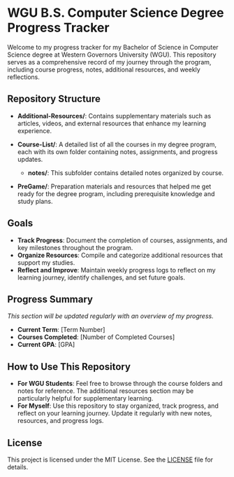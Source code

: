 # WGU B.S. Computer Science Degree Progress Tracker

Welcome to my progress tracker for my Bachelor of Science in Computer Science degree at Western Governors University (WGU). This repository serves as a comprehensive record of my journey through the program, including course progress, notes, additional resources, and weekly reflections.

## Repository Structure

- **Additional-Resources/**: Contains supplementary materials such as articles, videos, and external resources that enhance my learning experience.
  
- **Course-List/**: A detailed list of all the courses in my degree program, each with its own folder containing notes, assignments, and progress updates.
  - **notes/**: This subfolder contains detailed notes organized by course.

- **PreGame/**: Preparation materials and resources that helped me get ready for the degree program, including prerequisite knowledge and study plans.

## Goals

- **Track Progress**: Document the completion of courses, assignments, and key milestones throughout the program.
- **Organize Resources**: Compile and categorize additional resources that support my studies.
- **Reflect and Improve**: Maintain weekly progress logs to reflect on my learning journey, identify challenges, and set future goals.

## Progress Summary

_This section will be updated regularly with an overview of my progress._

- **Current Term**: [Term Number]
- **Courses Completed**: [Number of Completed Courses]
- **Current GPA**: [GPA]

## How to Use This Repository

- **For WGU Students**: Feel free to browse through the course folders and notes for reference. The additional resources section may be particularly helpful for supplementary learning.
- **For Myself**: Use this repository to stay organized, track progress, and reflect on your learning journey. Update it regularly with new notes, resources, and progress logs.

## License

This project is licensed under the MIT License. See the [LICENSE](LICENSE) file for details.
